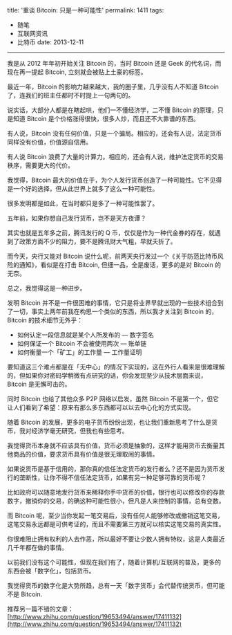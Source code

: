 title: '重谈 Bitcoin: 只是一种可能性'
permalink: 1411
tags:
  - 随笔
  - 互联网资讯
  - 比特币
date: 2013-12-11
---

我是从 2012 年年初开始关注 Bitcoin 的，当时 Bitcoin 还是 Geek 的代名词，而现在再一提起 Bitcoin, 立刻就会被贴上土豪的标签。

最近一年，Bitcoin 的影响力越来越大，我的圈子里，几乎没有人不知道 Bitcoin 了，连我们的班主任都时不时提上一句两句的。

说实话，大部分人都是在瞎起哄，他们一不懂经济学，二不懂 Bitcoin 的原理，只是知道 Bitcoin 是个价格涨得很快，很多人炒，而且还不大靠谱的东西。

有人说，Bitcoin 没有任何价值，只是一个骗局。相应的，还会有人说，法定货币同样没有价值，价值源自信用。

有人说 Bitcoin 浪费了大量的计算力。相应的，还会有人说，维护法定货币的交易秩序，需要更大的代价。

我觉得，Bitcoin 最大的价值在于，为个人发行货币创造了一种可能性。它不见得是一个好的选择，但从此世界上就多了这么一种可能性。

很多发明都是如此，在当时都只是多了一种可能性罢了。

五年前，如果你想自己发行货币，岂不是天方夜谭？

其实也就是五年多之前，腾讯发行的 Q 币，仅仅是作为一种代金券的存在，就遇到了政策方面不少的阻力，要不是腾讯财大气粗，早就夭折了。

而今天，央行又能对 Bitcoin 说什么呢，前两天央行发过一个《关于防范比特币风险的通知》，看似是在打击 Bitcoin, 但细一品，全是废话，更多的是对 Bitcoin 的无奈。

总之，我觉得这是一种进步。

发明 Bitcoin 并不是一件很困难的事情，它只是将业界早就出现的一些技术组合到了一切，事实上两年前我在构思一个类似的东西，所以我才关注到 Bitcoin 的，Bitcoin 的技术细节无外乎：

* 如何认定一段信息就是某个人所发布的 –– 数字签名
* 如何保证一个 Bitcoin 不会被使用两次 –– 账单链
* 如何衡量一个「矿工」的工作量 –– 工作量证明

要知道这三个难点都是在「无中心」的情况下实现的，这在外行人看来是很难理解的，但如果你对密码学稍微有点研究的话，你会发现至少从技术层面来说，Bitcoin 是无懈可击的。

同时 Bitcoin 也给了其他众多 P2P 网络以启发，虽然 Bitcoin 不是第一个，但它让人们看到了希望：原来有那么多东西都可以以去中心化的方式实现。

随着 Bitcoin 的发展，更多的电子货币纷纷出现，也让我们重新思考了什么是货币，我对经济学毫无研究，但我也有些思考。

我觉得货币本身就不应该具有价值，货币必须是抽象的，这样才能用货币去衡量其他商品的价值，要求货币具有价值是很无理取闹的事情。

如果说货币是基于信用的，那你真的信任法定货币的发行者么？还不是因为货币发行的垄断性，让你不得不信任法定货币，如果有另一种足够可靠的货币呢？

比如政府可以随意地发行货币来稀释你手中货币的价值，银行也可以修改你的存款数字，撤销你的交易，的确这种可能性很小，但凡是人来控制的事情，总有变数。

而 Bitcoin 呢，至少当你发起一笔交易后，没有任何人能够修改或撤销这笔交易，这笔交易永远都是可供考证的，而且不需要第三方就可以核实这笔交易的真实性。

你很难阻止拥有权利的人去作恶，所以最好不要让少数人拥有特权，这是人类最近几千年都在做的事情。

以前我们没有这个可能性，但现在我们有了，随着计算机/互联网的普及，更多的东西会被「数字化」，包括货币。

我觉得货币的数字化是大势所趋，总有一天「数字货币」会代替传统货币，但可能不是 Bitcoin.

推荐另一篇不错的文章：[http://www.zhihu.com/question/19653494/answer/17411132](http://www.zhihu.com/question/19653494/answer/17411132)
